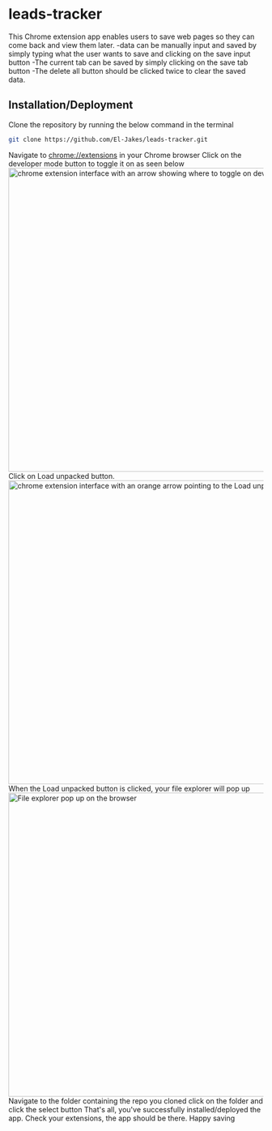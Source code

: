 # leads-tracker
This Chrome extension app enables users to save web pages so they can come back and view them later.
-data can be manually input and saved by simply typing what the user wants to save and clicking on the save input button
-The current tab can be saved by simply clicking on the save tab button
-The delete all button should be clicked twice to clear the saved data.

## Installation/Deployment
Clone the repository by running the below command in the terminal
```sh
git clone https://github.com/El-Jakes/leads-tracker.git
```
Navigate to <a href="chrome://extensions">chrome://extensions</a> in your Chrome browser
Click on the developer mode button to toggle it on as seen below
<img src="https://ibb.co/XysBH7J" alt=" chrome extension interface with an arrow showing where to toggle on developer mode" width="600px">
Click on Load unpacked button.
<img src="https://ibb.co/3Wt0Xys" alt=" chrome extension interface with an orange arrow pointing to the Load unpacked button" width="600px">
When the Load unpacked button is clicked, your file explorer will pop up
<img src="https://ibb.co/rHyYBCR" alt=" File explorer pop up on  the browser" width="600px">
Navigate to the folder containing the repo you cloned
click on the folder and click the select button
That's all, you've successfully installed/deployed the app.
Check your extensions, the app should be there.
Happy saving
